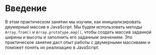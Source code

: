 # Введение

В этом практическом занятии мы изучим, как инициализировать двумерный массив в JavaScript. Мы будем использовать методы `Array.from()` и `Array.prototype.map()`, чтобы создать массив заданной ширины и высоты и заполнить его заданным значением. Это практическое занятие даст опыт работы с двумерными массивами и поможет понять их реализацию в JavaScript.
